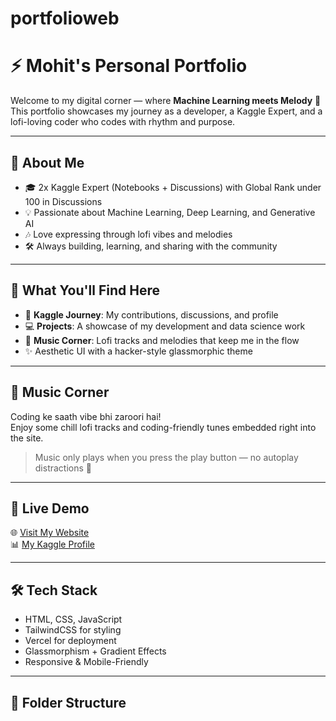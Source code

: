 # portfolioweb
# ⚡ Mohit's Personal Portfolio

Welcome to my digital corner — where **Machine Learning meets Melody** 🎵  
This portfolio showcases my journey as a developer, a Kaggle Expert, and a lofi-loving coder who codes with rhythm and purpose.

---

## 🚀 About Me

- 🎓 2x Kaggle Expert (Notebooks + Discussions) with Global Rank under 100 in Discussions  
- 💡 Passionate about Machine Learning, Deep Learning, and Generative AI  
- 🎶 Love expressing through lofi vibes and melodies  
- 🛠️ Always building, learning, and sharing with the community

---

## 🎯 What You'll Find Here

- 🏅 **Kaggle Journey**: My contributions, discussions, and profile
- 💻 **Projects**: A showcase of my development and data science work
- 🎵 **Music Corner**: Lofi tracks and melodies that keep me in the flow
- ✨ Aesthetic UI with a hacker-style glassmorphic theme

---

## 🎵 Music Corner

Coding ke saath vibe bhi zaroori hai!  
Enjoy some chill lofi tracks and coding-friendly tunes embedded right into the site.  
> Music only plays when you press the play button — no autoplay distractions 💚

---

## 🔗 Live Demo

🌐 [Visit My Website](https://your-website.vercel.app)  
📊 [My Kaggle Profile](https://www.kaggle.com/manavjoshi555)

---

## 🛠️ Tech Stack

- HTML, CSS, JavaScript
- TailwindCSS for styling
- Vercel for deployment
- Glassmorphism + Gradient Effects
- Responsive & Mobile-Friendly

---

## 📂 Folder Structure


